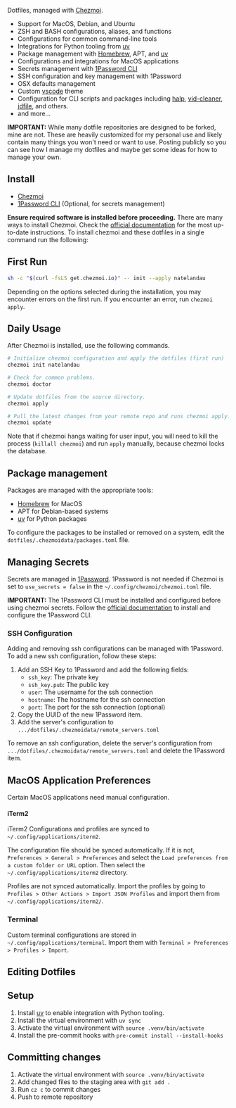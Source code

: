 Dotfiles, managed with [Chezmoi](https://www.chezmoi.io/).

-   Support for MacOS, Debian, and Ubuntu
-   ZSH and BASH configurations, aliases, and functions
-   Configurations for common command-line tools
-   Integrations for Python tooling from [uv](https://docs.astral.sh/uv/)
-   Package management with [Homebrew](https://brew.sh/), APT, and [uv](https://docs.astral.sh/uv/)
-   Configurations and integrations for MacOS applications
-   Secrets management with [1Password CLI](https://developer.1password.com/docs/cli/)
-   SSH configuration and key management with 1Password
-   OSX defaults management
-   Custom [vscode](https://code.visualstudio.com/) theme
-   Configuration for CLI scripts and packages including [halp](https://github.com/natelandau/halp), [vid-cleaner](https://github.com/natelandau/vid-cleaner), [jdfile](https://github.com/natelandau/jdfile), and others.
-   and more...

**IMPORTANT:** While many dotfile repositories are designed to be forked, mine are not. These are heavily customized for my personal use and likely contain many things you won't need or want to use. Posting publicly so you can see how I manage my dotfiles and maybe get some ideas for how to manage your own.

## Install

-   [Chezmoi](https://www.chezmoi.io/)
-   [1Password CLI](https://developer.1password.com/docs/cli/) (Optional, for secrets management)

**Ensure required software is installed before proceeding.** There are many ways to install Chezmoi. Check the [official documentation](https://www.chezmoi.io/install/) for the most up-to-date instructions. To install chezmoi and these dotfiles in a single command run the following:

## First Run

```bash
sh -c "$(curl -fsLS get.chezmoi.io)" -- init --apply natelandau
```

Depending on the options selected during the installation, you may encounter errors on the first run. If you encounter an error, run `chezmoi apply`.

## Daily Usage

After Chezmoi is installed, use the following commands.

```bash
# Initialize chezmoi configuration and apply the dotfiles (first run)
chezmoi init natelandau

# Check for common problems.
chezmoi doctor

# Update dotfiles from the source directory.
chezmoi apply

# Pull the latest changes from your remote repo and runs chezmoi apply.
chezmoi update
```

Note that if chezmoi hangs waiting for user input, you will need to kill the process (`killall chezmoi`) and run `apply` manually, because chezmoi locks the database.

## Package management

Packages are managed with the appropriate tools:

-   [Homebrew](https://brew.sh/) for MacOS
-   APT for Debian-based systems
-   [uv](https://docs.astral.sh/uv/) for Python packages

To configure the packages to be installed or removed on a system, edit the `dotfiles/.chezmoidata/packages.toml` file.

## Managing Secrets

Secrets are managed in [1Password](https://developer.1password.com/docs/cli/). 1Password is not needed if Chezmoi is set to `use_secrets = false` in the `~/.config/chezmoi/chezmoi.toml` file.

**IMPORTANT:** The 1Password CLI must be installed and configured before using chezmoi secrets. Follow the [official documentation](https://developer.1password.com/docs/cli/) to install and configure the 1Password CLI.

### SSH Configuration

Adding and removing ssh configurations can be managed with 1Password. To add a new ssh configuration, follow these steps:

1. Add an SSH Key to 1Password and add the following fields:
    - `ssh_key`: The private key
    - `ssh_key.pub`: The public key
    - `user`: The username for the ssh connection
    - `hostname`: The hostname for the ssh connection
    - `port`: The port for the ssh connection (optional)
2. Copy the UUID of the new 1Password item.
3. Add the server's configuration to `.../dotfiles/.chezmoidata/remote_servers.toml`

To remove an ssh configuration, delete the server's configuration from `.../dotfiles/.chezmoidata/remote_servers.toml` and delete the 1Password item.

## MacOS Application Preferences

Certain MacOS applications need manual configuration.

#### iTerm2

iTerm2 Configurations and profiles are synced to `~/.config/applications/iterm2`.

The configuration file should be synced automatically. If it is not, `Preferences > General > Preferences` and select the `Load preferences from a custom folder or URL` option. Then select the `~/.config/applications/iterm2` directory.

Profiles are not synced automatically. Import the profiles by going to `Profiles > Other Actions > Import JSON Profiles` and import them from `~/.config/applications/iterm2/`.

### Terminal

Custom terminal configurations are stored in `~/.config/applications/terminal`. Import them with `Terminal > Preferences > Profiles > Import`.

## Editing Dotfiles

## Setup

1. Install [uv](https://docs.astral.sh/uv/) to enable integration with Python tooling.
2. Install the virtual environment with `uv sync`
3. Activate the virtual environment with `source .venv/bin/activate`
4. Install the pre-commit hooks with `pre-commit install --install-hooks`

## Committing changes

1. Activate the virtual environment with `source .venv/bin/activate`
2. Add changed files to the staging area with `git add .`
3. Run `cz c` to commit changes
4. Push to remote repository
